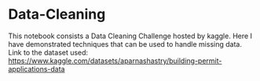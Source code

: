 # Data-Cleaning

This notebook consists a Data Cleaning Challenge hosted by kaggle.
Here I have demonstrated techniques that can be used to handle missing data.
Link to the dataset used: https://www.kaggle.com/datasets/aparnashastry/building-permit-applications-data
